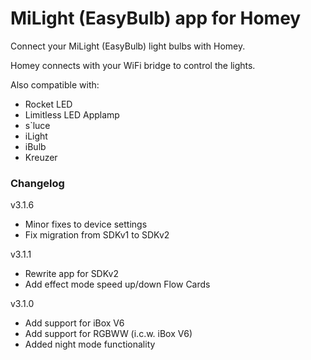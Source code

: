 # MiLight (EasyBulb) app for Homey  
Connect your MiLight (EasyBulb) light bulbs with Homey.

Homey connects with your WiFi bridge to control the lights.

Also compatible with:
- Rocket LED
- Limitless LED Applamp
- s`luce
- iLight
- iBulb
- Kreuzer

### Changelog

v3.1.6
- Minor fixes to device settings
- Fix migration from SDKv1 to SDKv2

v3.1.1
- Rewrite app for SDKv2
- Add effect mode speed up/down Flow Cards

v3.1.0
- Add support for iBox V6
- Add support for RGBWW (i.c.w. iBox V6)
- Added night mode functionality